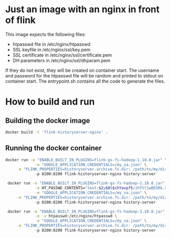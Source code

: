 # Just an image with an nginx in front of flink

This image expects the following files:

- htpasswd file in /etc/nginx/htpasswd
- SSL keyfile in /etc/nginx/ssl/key.pem
- SSL certificate in /etc/nginx/ssl/certificate.pem
- DH parameters in /etc/nginx/ssl/dhparam.pem

If they do not exist, they will be created on container start. The username and password for the htpasswd file will be random and printed to stdout on container start. The entrypoint.sh contains all the code to generate the files.

# How to build and run

## Building the docker image
   ```sh
   docker build -t 'flink-historyserver-nginx' .
   ```
## Running the docker container
   ```sh
   docker run -e "ENABLE_BUILT_IN_PLUGINS=flink-gs-fs-hadoop-1.18.0.jar" \
                -e "GOOGLE_APPLICATION_CREDENTIALS=/my_sa.json" \
		-e "FLINK_PROPERTIES=historyserver.archive.fs.dir: /path/to/my/dir"
                -p 8200:8200 flink-historyserver-nginx history-server
   ```
   ```sh 
    docker run -e "ENABLE_BUILT_IN_PLUGINS=flink-gs-fs-hadoop-1.18.0.jar" \
	            -e HT_PASSWD_CONTENTS="test:$2y$05$chYavpf5/zhTtt1wBESRk.Xcbs/Dv.ZJxnfpkVDonbRY9C6WMmWQq" \
                -e "GOOGLE_APPLICATION_CREDENTIALS=/my_sa.json" \
		-e "FLINK_PROPERTIES=historyserver.archive.fs.dir: /path/to/my/dir"
                -p 8200:8200 flink-historyserver-nginx history-server
   ```

   ```sh 
    docker run -e "ENABLE_BUILT_IN_PLUGINS=flink-gs-fs-hadoop-1.18.0.jar" \
	            -e -v htpasswd:/etc/nginx/htpasswd \
                -e "GOOGLE_APPLICATION_CREDENTIALS=/my_sa.json" \
		-e "FLINK_PROPERTIES=historyserver.archive.fs.dir: /path/to/my/dir"
                -p 8200:8200 flink-historyserver-nginx history-server
   ```
